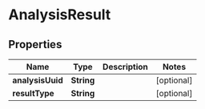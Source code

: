 

# AnalysisResult


## Properties

Name | Type | Description | Notes
------------ | ------------- | ------------- | -------------
**analysisUuid** | **String** |  |  [optional]
**resultType** | **String** |  |  [optional]



